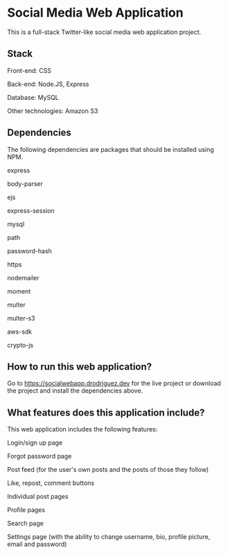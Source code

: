 # Social Media Web Application
This is a full-stack Twitter-like social media web application project.

## Stack
Front-end: CSS

Back-end: Node.JS, Express

Database: MySQL

Other technologies: Amazon S3

## Dependencies
The following dependencies are packages that should be installed using NPM.

express

body-parser

ejs

express-session

mysql

path

password-hash

https

nodemailer

moment

multer

multer-s3

aws-sdk

crypto-js

## How to run this web application?
Go to https://socialwebapp.drodriguez.dev for the live project or download the project and install the dependencies above. 

## What features does this application include?
This web application includes the following features:

Login/sign up page

Forgot password page

Post feed (for the user's own posts and the posts of those they follow)

Like, repost, comment buttons

Individual post pages

Profile pages

Search page

Settings page (with the ability to change username, bio, profile picture, email and password)










